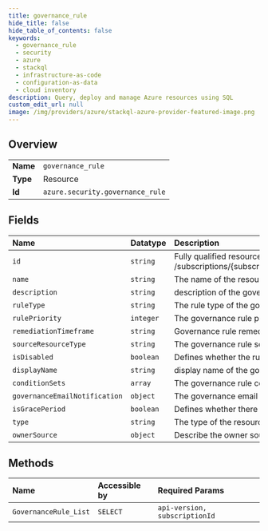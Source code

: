 ```yaml
---
title: governance_rule
hide_title: false
hide_table_of_contents: false
keywords:
  - governance_rule
  - security
  - azure    
  - stackql
  - infrastructure-as-code
  - configuration-as-data
  - cloud inventory
description: Query, deploy and manage Azure resources using SQL
custom_edit_url: null
image: /img/providers/azure/stackql-azure-provider-featured-image.png
---
```

  
    

## Overview
<table><tbody>
<tr><td><b>Name</b></td><td><code>governance_rule</code></td></tr>
<tr><td><b>Type</b></td><td>Resource</td></tr>
<tr><td><b>Id</b></td><td><code>azure.security.governance_rule</code></td></tr>
</tbody></table>

## Fields
| Name | Datatype | Description |
|:-----|:---------|:------------|
| `id` | `string` | Fully qualified resource ID for the resource. Ex - /subscriptions/&#123;subscriptionId&#125;/resourceGroups/&#123;resourceGroupName&#125;/providers/&#123;resourceProviderNamespace&#125;/&#123;resourceType&#125;/&#123;resourceName&#125; |
| `name` | `string` | The name of the resource |
| `description` | `string` | description of the governanceRule |
| `ruleType` | `string` | The rule type of the governance rule, defines the source of the rule e.g. Integrated |
| `rulePriority` | `integer` | The governance rule priority, priority to the lower number. Rules with the same priority on the same subscription will not be allowed |
| `remediationTimeframe` | `string` | Governance rule remediation timeframe - this is the time that will affect on the grace-period duration e.g. 7.00:00:00 - means 7 days |
| `sourceResourceType` | `string` | The governance rule source, what the rule affects, e.g. Assessments |
| `isDisabled` | `boolean` | Defines whether the rule is active/inactive |
| `displayName` | `string` | display name of the governanceRule |
| `conditionSets` | `array` | The governance rule conditionSets - see examples |
| `governanceEmailNotification` | `object` | The governance email weekly notification configuration. |
| `isGracePeriod` | `boolean` | Defines whether there is a grace period on the governance rule |
| `type` | `string` | The type of the resource. E.g. "Microsoft.Compute/virtualMachines" or "Microsoft.Storage/storageAccounts" |
| `ownerSource` | `object` | Describe the owner source of governance rule |
## Methods
| Name | Accessible by | Required Params |
|:-----|:--------------|:----------------|
| `GovernanceRule_List` | `SELECT` | `api-version, subscriptionId` |
